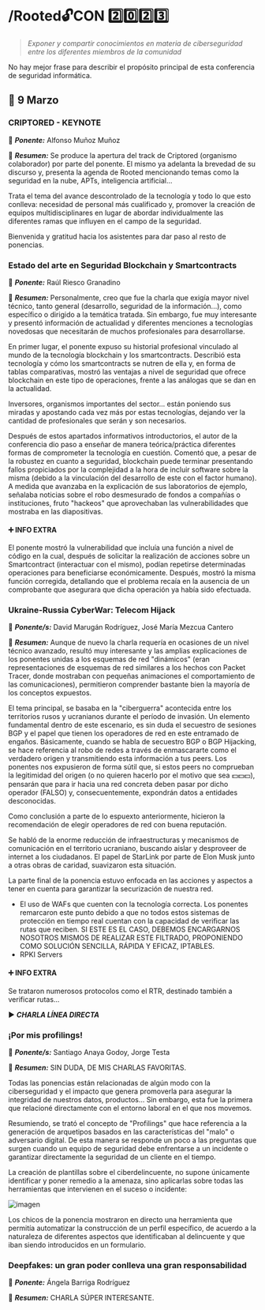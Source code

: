 # /Rooted:unlock:CON :two::zero::two::three:
> *Exponer y compartir conocimientos en materia de ciberseguridad entre los diferentes miembros de la comunidad*

No hay mejor frase para describir el propósito principal de esta conferencia de seguridad informática.

## :date: 9 Marzo

### CRIPTORED - KEYNOTE
:man: ***Ponente:*** Alfonso Muñoz Muñoz

:page_facing_up: ***Resumen:*** Se produce la apertura del track de Criptored (organismo colaborador) por parte del ponente. El mismo ya adelanta la brevedad de su discurso y, presenta la agenda de Rooted mencionando temas como la seguridad en la nube, APTs, inteligencia artificial...

Trata el tema del avance descontrolado de la tecnología y todo lo que esto conlleva: necesidad de personal más cualificado y, promover la creación de equipos multidisciplinares en lugar de abordar individualmente las diferentes ramas que influyen en el campo de la seguridad.

Bienvenida y gratitud hacia los asistentes para dar paso al resto de ponencias.

### Estado del arte en Seguridad Blockchain y Smartcontracts
:man: ***Ponente:*** Raúl Riesco Granadino

:page_facing_up: ***Resumen:*** Personalmente, creo que fue la charla que exigía mayor nivel técnico, tanto general (desarrollo, seguridad de la información...), como específico o dirigido a la temática tratada. Sin embargo, fue muy interesante y presentó información de actualidad y diferentes menciones a tecnologías novedosas que necesitarán de muchos profesionales para desarrollarse.

En primer lugar, el ponente expuso su historial profesional vinculado al mundo de la tecnología blockchain y los smartcontracts. Describió esta tecnología y cómo los smartcontracts se nutren de ella y, en forma de tablas comparativas, mostró las ventajas a nivel de seguridad que ofrece blockchain en este tipo de operaciones, frente a las análogas que se dan en la actualidad.

Inversores, organismos importantes del sector... están poniendo sus miradas y apostando cada vez más por estas tecnologías, dejando ver la cantidad de profesionales que serán y son necesarios.

Después de estos apartados informativos introductorios, el autor de la conferencia dio paso a enseñar de manera teórica/práctica diferentes formas de comprometer la tecnología en cuestión. Comentó que, a pesar de la robustez en cuanto a seguridad, blockchain puede terminar presentando fallos propiciados por la complejidad a la hora de incluir software sobre la misma (debido a la vinculación del desarrollo de este con el factor humano). A medida que avanzaba en la explicación de sus laboratorios de ejemplo, señalaba noticias sobre el robo desmesurado de fondos a compañías o instituciones, fruto "hackeos" que aprovechaban las vulnerabilidades que mostraba en las diapositivas.

#### :heavy_plus_sign: INFO EXTRA
El ponente mostró la vulnerabilidad que incluía una función a nivel de código en la cual, después de solicitar la realización de acciones sobre un Smartcontract (interactuar con el mismo), podían repetirse determinadas operaciones para beneficiarse económicamente. Después, mostró la misma función corregida, detallando que el problema recaía en la ausencia de un comprobante que asegurara que dicha operación ya había sido efectuada.

### Ukraine-Russia CyberWar: Telecom Hijack
:man: ***Ponente/s:*** David Marugán Rodríguez, José María Mezcua Cantero

:page_facing_up: ***Resumen:*** Aunque de nuevo la charla requería en ocasiones de un nivel técnico avanzado, resultó muy interesante y las amplias explicaciones de los ponentes unidas a los esquemas de red "dinámicos" (eran representaciones de esquemas de red similares a los hechos con Packet Tracer, donde mostraban con pequeñas animaciones el comportamiento de las comunicaciones), permitieron comprender bastante bien la mayoría de los conceptos expuestos.

El tema principal, se basaba en la "ciberguerra" acontecida entre los territorios rusos y ucranianos durante el período de invasión. Un elemento fundamental dentro de este escenario, es sin duda el secuestro de sesiones BGP y el papel que tienen los operadores de red en este entramado de engaños. Básicamente, cuando se habla de secuestro BGP o BGP Hijacking, se hace referencia al robo de redes a través de enmascararte como el verdadero origen y transmitiendo esta información a tus peers. Los ponentes nos expusieron de forma sútil que, si estos peers no comprueban la legitimidad del origen (o no quieren hacerlo por el motivo que sea :dollar::dollar::dollar:), pensarán que para ir hacia una red concreta deben pasar por dicho operador (FALSO) y, consecuentemente, expondrán datos a entidades desconocidas.

Como conclusión a parte de lo espuexto anteriormente, hicieron la recomendación de elegir operadores de red con buena reputación.

Se habló de la enorme reducción de infraestructuras y mecanismos de comunicación en el territorio ucraniano, buscando aislar y desproveer de internet a los ciudadanos. El papel de StarLink por parte de Elon Musk junto a otras obras de caridad, suavizaron esta situación.

La parte final de la ponencia estuvo enfocada en las acciones y aspectos a tener en cuenta para garantizar la securización de nuestra red. 
- El uso de WAFs que cuenten con la tecnología correcta. Los ponentes remarcaron este punto debido a que no todos estos sistemas de protección en tiempo real cuentan con la capacidad de verificar las rutas que reciben. SI ESTE ES EL CASO, DEBEMOS ENCARGARNOS NOSOTROS MISMOS DE REALIZAR ESTE FILTRADO, PROPONIENDO COMO SOLUCIÓN SENCILLA, RÁPIDA Y EFICAZ, IPTABLES.
- RPKI Servers

#### :heavy_plus_sign: INFO EXTRA
Se trataron numerosos protocolos como el RTR, destinado también a verificar rutas...

:arrow_forward: ***CHARLA LÍNEA DIRECTA***

### ¡Por mis profilings!
:man: ***Ponente/s:*** Santiago Anaya Godoy, Jorge Testa

:page_facing_up: ***Resumen:*** SIN DUDA, DE MIS CHARLAS FAVORITAS.

Todas las ponencias están relacionadas de algún modo con la ciberseguridad y el impacto que genera promoverla para asegurar la integridad de nuestros datos, productos... Sin embargo, esta fue la primera que relacioné directamente con el entorno laboral en el que nos movemos.

Resumiendo, se trató el concepto de "Profilings" que hace referencia a la generación de arquetipos basados en las características del "malo" o adversario digital. De esta manera se responde un poco a las preguntas que surgen cuando un equipo de seguridad debe enfrentarse a un incidente o garantizar directamente la seguridad de un cliente en el tiempo. 

La creación de plantillas sobre el ciberdelincuente, no supone únicamente identificar y poner remedio a la amenaza, sino aplicarlas sobre todas las herramientas que intervienen en el suceso o incidente:

![imagen](https://user-images.githubusercontent.com/109788768/224569188-aefd20c6-0ee7-465e-9e8f-c9f07ba1424f.png)

Los chicos de la ponencia mostraron en directo una herramienta que permitía automatizar la construcción de un perfil específico, de acuerdo a la naturaleza de diferentes aspectos que identificaban al delincuente y que iban siendo introducidos en un formulario.

### Deepfakes: un gran poder conlleva una gran responsabilidad
:woman: ***Ponente:*** Ángela Barriga Rodríguez

:page_facing_up: ***Resumen:*** CHARLA SÚPER INTERESANTE.

